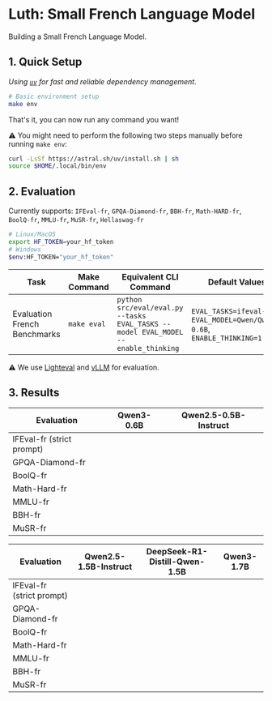 # Luth: Small French Language Model

Building a Small French Language Model.

## 1. Quick Setup

_Using [`uv`](https://github.com/astral-sh/uv) for fast and reliable dependency management._

```bash
# Basic environment setup
make env
```
That's it, you can now run any command you want!

⚠️ You might need to perform the following two steps manually before running `make env`:
```bash
curl -LsSf https://astral.sh/uv/install.sh | sh
source $HOME/.local/bin/env
```

## 2. Evaluation

Currently supports: `IFEval-fr`, `GPQA-Diamond-fr`, `BBH-fr`, `Math-HARD-fr`, `BoolQ-fr`, `MMLU-fr`, `MuSR-fr`, `Hellaswag-fr`

```bash
# Linux/MacOS
export HF_TOKEN=your_hf_token
# Windows
$env:HF_TOKEN="your_hf_token"
```

| Task        | Make Command       | Equivalent CLI Command                                                                                                                                               | Default Values                                                                 |
|-------------|--------------------|----------------------------------------------------------------------------------------------------------------------------------------------------------------------|----------------------------------------------------------------------------------|
| Evaluation French Benchmarks   | `make eval`       | `python src/eval/eval.py --tasks EVAL_TASKS --model EVAL_MODEL --enable_thinking`                                                                                 | `EVAL_TASKS=ifeval-fr`, `EVAL_MODEL=Qwen/Qwen3-0.6B`,     `ENABLE_THINKING=1`                     |

⚠️ We use [Lighteval](https://github.com/huggingface/lighteval) and [vLLM](https://github.com/vllm-project/vllm) for evaluation.

## 3. Results

| Evaluation               | Qwen3-0.6B   | Qwen2.5-0.5B-Instruct |
|--------------------------|--------------|-----------------------|
| IFEval-fr (strict prompt)|              |                  |
| GPQA-Diamond-fr          |              |                  |
| BoolQ-fr                 |              |                   |
| Math-Hard-fr             |              |                  |
| MMLU-fr                  |              |                  |
| BBH-fr                   |              |                  |
| MuSR-fr                  |              |                  |

| Evaluation               | Qwen2.5-1.5B-Instruct | DeepSeek-R1-Distill-Qwen-1.5B | Qwen3-1.7B |
|--------------------------|-----------------------|-------------------------------|------------|
| IFEval-fr (strict prompt)|                  |                               |            |
| GPQA-Diamond-fr          |                  |                               |            |
| BoolQ-fr                 |                  |                               |            |
| Math-Hard-fr             |                   |                               |            |
| MMLU-fr                  |                  |                               |            |
| BBH-fr                   |                  |                               |            |
| MuSR-fr                  |                  |                               |            |

